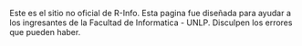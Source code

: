 Este es el sitio no oficial de R-Info.
Esta pagina fue diseñada para ayudar a los ingresantes de la Facultad de Informatica - UNLP.
Disculpen los errores que pueden haber.
